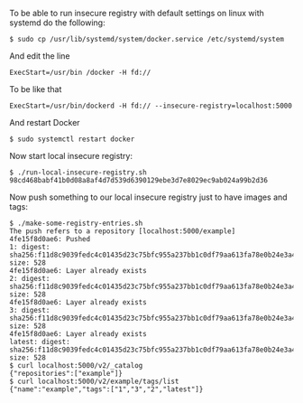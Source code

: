 To be able to run insecure registry with default settings on linux with systemd do the following:

	$ sudo cp /usr/lib/systemd/system/docker.service /etc/systemd/system

And edit the line

	ExecStart=/usr/bin /docker -H fd://

To be like that

	ExecStart=/usr/bin/dockerd -H fd:// --insecure-registry=localhost:5000

And restart Docker

	$ sudo systemctl restart docker 

Now start local insecure registry:

	$ ./run-local-insecure-registry.sh
	98cd468babf41b0d08a8af4d7d539d6390129ebe3d7e8029ec9ab024a99b2d36


Now push something to our local insecure registry just to have images and tags:

	$ ./make-some-registry-entries.sh
	The push refers to a repository [localhost:5000/example]
	4fe15f8d0ae6: Pushed 
	1: digest: sha256:f11d8c9039fedc4c01435d23c75bfc955a237bb1c0df79aa613fa78e0b24e3a4 size: 528
	4fe15f8d0ae6: Layer already exists 
	2: digest: sha256:f11d8c9039fedc4c01435d23c75bfc955a237bb1c0df79aa613fa78e0b24e3a4 size: 528
	4fe15f8d0ae6: Layer already exists 
	3: digest: sha256:f11d8c9039fedc4c01435d23c75bfc955a237bb1c0df79aa613fa78e0b24e3a4 size: 528
	4fe15f8d0ae6: Layer already exists 
	latest: digest: sha256:f11d8c9039fedc4c01435d23c75bfc955a237bb1c0df79aa613fa78e0b24e3a4 size: 528
	$ curl localhost:5000/v2/_catalog
	{"repositories":["example"]}
	$ curl localhost:5000/v2/example/tags/list
	{"name":"example","tags":["1","3","2","latest"]}
